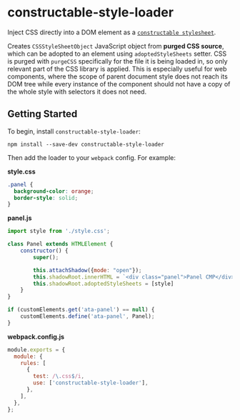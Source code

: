 # constructable-style-loader

Inject CSS directly into a DOM element as a [`constructable stylesheet`](https://developers.google.com/web/updates/2019/02/constructable-stylesheets).

Creates `CSSStyleSheetObject` JavaScript object from **purged CSS source**, which can be adopted to an element using `adoptedStyleSheets` setter.
CSS is purged with `purgeCSS` specifically for the file it is being loaded in, so only relevant part of the CSS library is applied.
This is especially useful for web components, where the scope of parent document style does not reach its DOM tree
 while every instance of the component should not have a copy of the whole style with selectors it does not need.
 
## Getting Started

To begin, install `constructable-style-loader`:

```console
npm install --save-dev constructable-style-loader
```

Then add the loader to your `webpack` config. For example:

**style.css**

```css
.panel {
  background-color: orange;
  border-style: solid;
}
```

**panel.js**

```js
import style from './style.css';

class Panel extends HTMLElement {
    constructor() {
        super();

        this.attachShadow({mode: "open"});
        this.shadowRoot.innerHTML = `<div class="panel">Panel CMP</div>`;
        this.shadowRoot.adoptedStyleSheets = [style]
    }
}

if (customElements.get('ata-panel') == null) {
    customElements.define('ata-panel', Panel);
}
```

**webpack.config.js**

```js
module.exports = {
  module: {
    rules: [
      {
        test: /\.css$/i,
        use: ['constructable-style-loader'],
      },
    ],
  },
};
```
